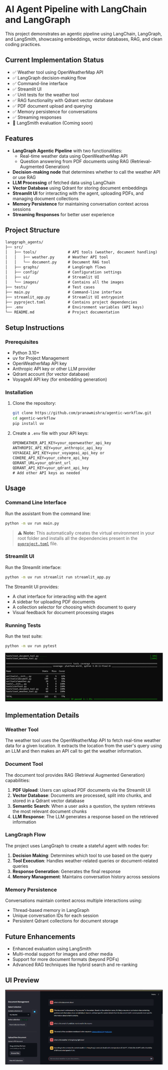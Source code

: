 # AI Agent Pipeline with LangChain and LangGraph

This project demonstrates an agentic pipeline using LangChain, LangGraph, and LangSmith, showcasing embeddings, vector databases, RAG, and clean coding practices.

## Current Implementation Status

- ✅ Weather tool using OpenWeatherMap API
- ✅ LangGraph decision-making flow
- ✅ Command-line interface
- ✅ Streamlit UI
- ✅ Unit tests for the weather tool
- ✅ RAG functionality with Qdrant vector database
- ✅ PDF document upload and querying
- ✅ Memory persistence for conversations
- ✅ Streaming responses
- 🔄 LangSmith evaluation (Coming soon)

## Features

- **LangGraph Agentic Pipeline** with two functionalities:
  - Real-time weather data using OpenWeatherMap API
  - Question answering from PDF documents using RAG (Retrieval-Augmented Generation)
- **Decision-making node** that determines whether to call the weather API or use RAG
- **LLM Processing** of fetched data using LangChain
- **Vector Database** using Qdrant for storing document embeddings
- **Streamlit UI** for interacting with the agent, uploading PDFs, and managing document collections
- **Memory Persistence** for maintaining conversation context across sessions
- **Streaming Responses** for better user experience

## Project Structure

```
langgraph_agents/
├── src/
│   ├── tools/              # API tools (weather, document handling)
│   │   ├── weather.py      # Weather API tool
│   │   └── document.py     # Document RAG tool
│   ├── graphs/             # LangGraph flows
│   ├── config/             # Configuration settings
│   ├── ui/                 # Streamlit UI
│   └── images/             # Contains all the images
├── tests/                  # Test cases
├── main.py                 # Command-line interface
├── streamlit_app.py        # Streamlit UI entrypoint
├── pyproject.toml          # Contains project dependencies
├── .env                    # Environment variables (API keys)
└── README.md               # Project documentation
```

## Setup Instructions

### Prerequisites

- Python 3.10+
- uv for Project Management
- OpenWeatherMap API key
- Anthropic API key or other LLM provider
- Qdrant account (for vector database)
- VoyageAI API key (for embedding generation)

### Installation

1. Clone the repository:
   ```bash
   git clone https://github.com/pranawmishra/agentic-workflow.git
   cd agentic-workflow
   pip install uv
   ```


2. Create a `.env` file with your API keys:
   ```
   OPENWEATHER_API_KEY=your_openweather_api_key
   ANTHROPIC_API_KEY=your_anthropic_api_key
   VOYAGEAI_API_KEY=your_voyageai_api_key or COHERE_API_KEY=your_cohere_api_key
   QDRANT_URL=your_qdrant_url
   QDRANT_API_KEY=your_qdrant_api_key
   # Add other API keys as needed
   ```

## Usage

### Command Line Interface

Run the assistant from the command line:

```bash
python -m uv run main.py 
```

> ⚠️ **Note:** This automatically creates the virtual environment in your root folder and installs all the dependencies present in the [`pyproject.toml`](./pyproject.toml) file.

### Streamlit UI

Run the Streamlit interface:

```bash
python -m uv run streamlit run streamlit_app.py
```

The Streamlit UI provides:
- A chat interface for interacting with the agent
- A sidebar for uploading PDF documents
- A collection selector for choosing which document to query
- Visual feedback for document processing stages

### Running Tests

Run the test suite:

```bash
python -m uv run pytest
```
![Test Coverage](src/images/image-1.png)

## Implementation Details

### Weather Tool

The weather tool uses the OpenWeatherMap API to fetch real-time weather data for a given location. It extracts the location from the user's query using an LLM and then makes an API call to get the weather information.

### Document Tool

The document tool provides RAG (Retrieval Augmented Generation) capabilities:
1. **PDF Upload**: Users can upload PDF documents via the Streamlit UI
2. **Vector Database**: Documents are processed, split into chunks, and stored in a Qdrant vector database
3. **Semantic Search**: When a user asks a question, the system retrieves the most relevant document chunks
4. **LLM Response**: The LLM generates a response based on the retrieved information

### LangGraph Flow

The project uses LangGraph to create a stateful agent with nodes for:
1. **Decision Making**: Determines which tool to use based on the query
2. **Tool Execution**: Handles weather-related queries or document-related queries
3. **Response Generation**: Generates the final response
4. **Memory Management**: Maintains conversation history across sessions

### Memory Persistence

Conversations maintain context across multiple interactions using:
- Thread-based memory in LangGraph
- Unique conversation IDs for each session
- Persistent Qdrant collections for document storage

## Future Enhancements

- Enhanced evaluation using LangSmith
- Multi-modal support for images and other media
- Support for more document formats (beyond PDFs)
- Advanced RAG techniques like hybrid search and re-ranking

## UI Preview

![This is preview of the application](src/images/image.png)
